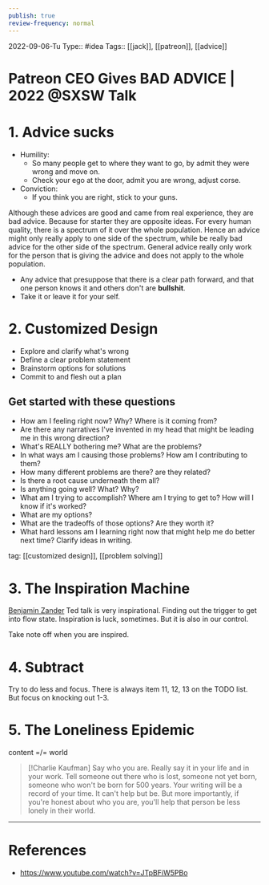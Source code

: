 ```yaml
---
publish: true
review-frequency: normal
---
```

2022-09-06-Tu
Type:: #idea
Tags:: [[jack]], [[patreon]], [[advice]]

# Patreon CEO Gives BAD ADVICE | 2022 @SXSW Talk
# 1. Advice sucks
- Humility: 
    - So many people get to where they want to go, by admit they were wrong and move on.
    - Check your ego at the door, admit you are wrong, adjust corse.
- Conviction:
    - If you think you are right, stick to your guns.
    
Although these advices are good and came from real experience, they are bad advice. Because for starter they are opposite ideas.
For every human quality, there is a spectrum of it over the whole population. Hence an advice might only really apply to one side of the spectrum, while be really bad advice for the other side of the spectrum.
General advice really only work for the person that is giving the advice and does not apply to the whole population.

- Any advice that presuppose that there is a clear path forward, and that one person knows it and others don't are **bullshit**.
- Take it or leave it for your self.
   
# 2. Customized Design
- Explore and clarify what's wrong
- Define a clear problem statement
- Brainstorm options for solutions
- Commit to and flesh out a plan

## Get started with these questions
- How am I feeling right now? Why? Where is it coming from?
- Are there any narratives I've invented in my head that might be leading me in this wrong direction?
- What's REALLY bothering me? What are the problems?
- In what ways am I causing those problems? How am I contributing to them?
- How many different problems are there? are they related?
- Is there a root cause underneath them all?
- Is anything going well? What? Why?
- What am I trying to accomplish? Where am I trying to get to? How will I know if it's worked?
- What are my options?
- What are the tradeoffs of those options? Are they worth it?
- What hard lessons am I learning right now that might help me do better next time?
Clarify ideas in writing.

tag: [[customized design]], [[problem solving]]

# 3. The Inspiration Machine
[Benjamin Zander](https://www.ted.com/talks/benjamin_zander_the_transformative_power_of_classical_music?language=en) Ted talk is very inspirational.
Finding out the trigger to get into flow state.
Inspiration is luck, sometimes. But it is also in our control.

Take note off when you are inspired.

# 4. Subtract
Try to do less and focus.
There is always item 11, 12, 13 on the TODO list. But focus on knocking out 1-3.

# 5. The Loneliness Epidemic
content =/= world

> [!Charlie Kaufman]
> Say who you are. Really say it in your life and in your work. Tell someone out there who is lost, someone not yet born, someone who won't be born for 500 years. Your writing will be a record of your time. It can't help but be. But more importantly, if you're honest about who you are, you'll help that person be less lonely in their world.

---
# References
- https://www.youtube.com/watch?v=JTpBFiW5PBo
